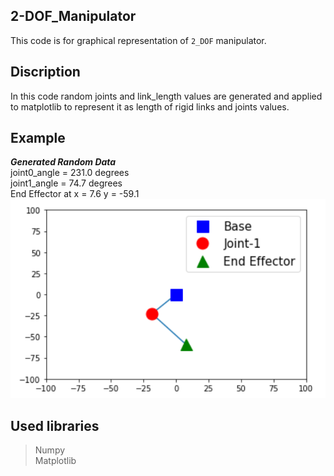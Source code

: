 ## 2-DOF_Manipulator
This code is for graphical representation of `2_DOF` manipulator.    
## Discription 
In this code random joints and link_length values are generated and applied to matplotlib to represent it as length of rigid links and joints values.
## Example
***Generated Random Data***   
joint0_angle = 231.0 degrees      
joint1_angle = 74.7 degrees     
End Effector at x = 7.6 y = -59.1    
<img src="https://raw.githubusercontent.com/devsonni/2-DOF_Manipulator/main/2_DOF_Manipulator.png" width="600" >
## Used libraries 
> Numpy      
> Matplotlib

